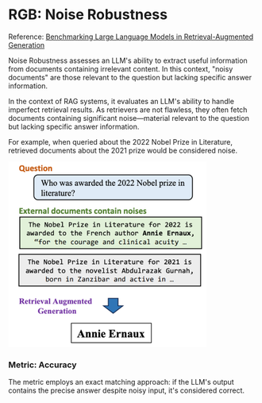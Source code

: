 # RGB: Noise Robustness
Reference: [Benchmarking Large Language Models in Retrieval-Augmented Generation](https://arxiv.org/abs/2309.01431)

Noise Robustness assesses an LLM's ability to extract useful information from documents containing irrelevant content. In this context, "noisy documents" are those relevant to the question but lacking specific answer information. 

In the context of RAG systems, it evaluates an LLM's ability to handle imperfect retrieval results. As retrievers are not flawless, they often fetch documents containing significant noise—material relevant to the question but lacking specific answer information. 

For example, when queried about the 2022 Nobel Prize in Literature, retrieved documents about the 2021 prize would be considered noise. 

<img src="../images/additional_requirement/RGB_noise-robustness.png" width=400>

### Metric: Accuracy
The metric employs an exact matching approach: if the LLM's output contains the precise answer despite noisy input, it's considered correct. 
